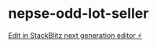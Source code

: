 # nepse-odd-lot-seller

[Edit in StackBlitz next generation editor ⚡️](https://stackblitz.com/~/github.com/sushen123/nepse-odd-lot-seller)